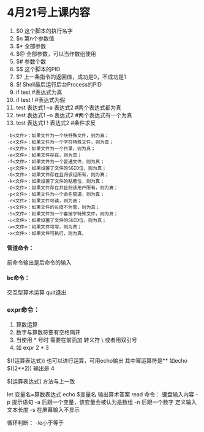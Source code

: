 # 4月21号上课内容

1. $0  这个脚本的执行名字
2. $n  第n个参数值
3. $*  全部参数
4. $@ 全部参数，可以当作数组使用
5. $# 参数个数
6. $$ 这个脚本的PID
7. $? 上一条指令的返回值，成功是0，不成功是1
8. $!  Shell最后运行后台Process的PID
9. if test  #表达式为真
10. if test ! #表达式为假
11. test 表达式1 –a 表达式2  #两个表达式都为真
12. test 表达式1 –o 表达式2  #两个表达式有一个为真
13. test 表达式1 ! 表达式2  #条件求反

```
-b<文件>：如果文件为一个块特殊文件，则为真；
-c<文件>：如果文件为一个字符特殊文件，则为真；
-d<文件>：如果文件为一个目录，则为真；
-e<文件>：如果文件存在，则为真；
-f<文件>：如果文件为一个普通文件，则为真；
-g<文件>：如果设置了文件的SGID位，则为真；
-G<文件>：如果文件存在且归该组所有，则为真；
-k<文件>：如果设置了文件的粘着位，则为真；
-O<文件>：如果文件存在并且归该用户所有，则为真；
-p<文件>：如果文件为一个命名管道，则为真；
-r<文件>：如果文件可读，则为真；
-s<文件>：如果文件的长度不为零，则为真；
-S<文件>：如果文件为一个套接字特殊文件，则为真；
-u<文件>：如果设置了文件的SUID位，则为真；
-w<文件>：如果文件可写，则为真；
-x<文件>：如果文件可执行，则为真。
```

#### 管道命令：
前命令输出是后命令的输入

#### bc命令：
交互型算术运算
quit退出

### expr命令：
1. 算数运算
2. 数字与算数符要有空格隔开
3. 当使用 * 号时 需要在前面加 转义符 \ 或者用双引号
4. 如 expr 2 \* 3

$((运算表达式)) 也可以进行运算，可用echo输出
其中幂运算符是** 如echo $((2**2))  输出是 4

$[运算表达式] 方法与上一致

let 变量名=算数表达式
echo $变量名
输出算术答案
read 命令：
键盘输入内容
-p 提示语句
-a 后跟一个变量，该变量会被认为是数组
-n 后跟一个数字 定义输入文本长度
-s 在屏幕输入不显示

循环判断：
-le小于等于